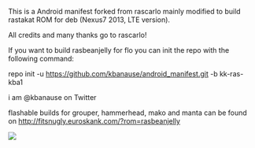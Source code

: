This is a Android manifest forked from rascarlo mainly modified to build rastakat ROM for deb (Nexus7 2013, LTE version).

All credits and many thanks go to rascarlo!

If you want to build rasbeanjelly for flo you can init the repo with the following command:

repo init -u https://github.com/kbanause/android_manifest.git -b kk-ras-kba1

i am @kbanause on Twitter


flashable builds for grouper, hammerhead, mako and manta can be found on http://fitsnugly.euroskank.com/?rom=rasbeanjelly

<img src="https://raw.github.com/rascarlo/android_manifest/jb-ras-mr2.0/LionOfJudah.png">
